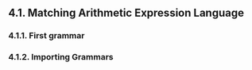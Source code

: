 ﻿## 4.1. Matching Arithmetic Expression Language

### 4.1.1. First grammar

### 4.1.2. Importing Grammars